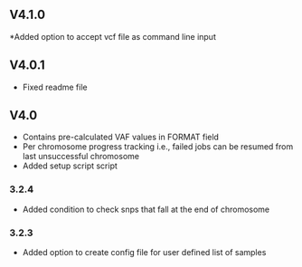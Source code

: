 ## V4.1.0 ########
*Added option to accept vcf file as command line input
## V4.0.1 ########
* Fixed readme file
## V4.0 ########
* Contains pre-calculated VAF values in FORMAT field
* Per chromosome progress tracking i.e., failed jobs can be resumed from last unsuccessful chromosome
* Added setup script script
### 3.2.4 ########

* Added condition to check snps that fall at the end of chromosome

### 3.2.3 ########

*	Added option to create config file for user defined list of samples
